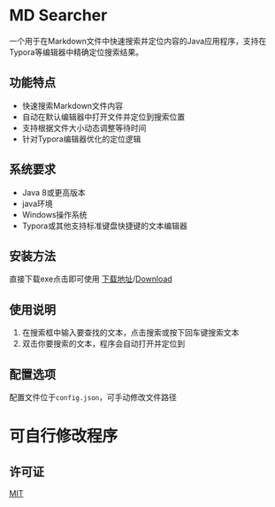 # MD Searcher

一个用于在Markdown文件中快速搜索并定位内容的Java应用程序，支持在Typora等编辑器中精确定位搜索结果。

## 功能特点
- 快速搜索Markdown文件内容
- 自动在默认编辑器中打开文件并定位到搜索位置
- 支持根据文件大小动态调整等待时间
- 针对Typora编辑器优化的定位逻辑

## 系统要求
- Java 8或更高版本
- java环境
- Windows操作系统
- Typora或其他支持标准键盘快捷键的文本编辑器

## 安装方法
直接下载exe点击即可使用 [下载地址](https://github.com/cookie-quqi/md_searcher/releases)/[Download](https://github.com/cookie-quqi/md_searcher/releases)

## 使用说明
1. 在搜索框中输入要查找的文本，点击搜索或按下回车键搜索文本
2. 双击你要搜索的文本，程序会自动打开并定位到

## 配置选项
配置文件位于`config.json`，可手动修改文件路径

# 可自行修改程序

## 许可证
[MIT](https://opensource.org/licenses/MIT)
